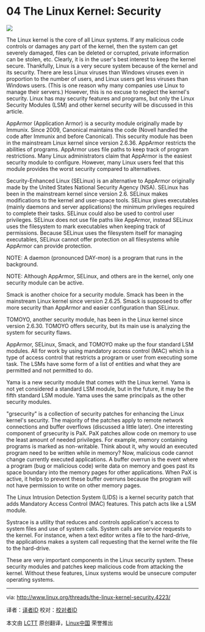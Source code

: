 04 The Linux Kernel: Security
================================================================================
![](http://www.linux.org/attachments/slide-jpg.278/)

The Linux kernel is the core of all Linux systems. If any malicious code controls or damages any part of the kernel, then the system can get severely damaged, files can be deleted or corrupted, private information can be stolen, etc. Clearly, it is in the user's best interest to keep the kernel secure. Thankfully, Linux is a very secure system because of the kernel and its security. There are less Linux viruses than Windows viruses even in proportion to the number of users, and Linux users get less viruses than Windows users. (This is one reason why many companies use Linux to manage their servers.) However, this is no excuse to neglect the kernel's security. Linux has may security features and programs, but only the Linux Security Modules (LSM) and other kernel security will be discussed in this article.

AppArmor (Application Armor) is a security module originally made by Immunix. Since 2009, Canonical maintains the code (Novell handled the code after Immunix and before Canonical). This security module has been in the mainstream Linux kernel since version 2.6.36. AppArmor restricts the abilities of programs. AppArmor uses file paths to keep track of program restrictions. Many Linux administrators claim that AppArmor is the easiest security module to configure. However, many Linux users feel that this module provides the worst security compared to alternatives.

Security-Enhanced Linux (SELinux) is an alternative to AppArmor originally made by the United States National Security Agency (NSA). SELinux has been in the mainstream kernel since version 2.6. SELinux makes modifications to the kernel and user-space tools. SELinux gives executables (mainly daemons and server applications) the minimum privileges required to complete their tasks. SELinux could also be used to control user privileges. SELinux does not use file paths like AppArmor, instead SELinux uses the filesystem to mark executables when keeping track of permissions. Because SELinux uses the filesystem itself for managing executables, SELinux cannot offer protection on all filesystems while AppArmor can provide protection.

NOTE: A daemon (pronounced DAY-mon) is a program that runs in the background.

NOTE: Although AppArmor, SELinux, and others are in the kernel, only one security module can be active.

Smack is another choice for a security module. Smack has been in the mainstream Linux kernel since version 2.6.25. Smack is supposed to offer more security than AppArmor and easier configuration than SELinux.

TOMOYO, another security module, has been in the Linux kernel since version 2.6.30. TOMOYO offers security, but its main use is analyzing the system for security flaws.

AppArmor, SELinux, Smack, and TOMOYO make up the four standard LSM modules. All for work by using mandatory access control (MAC) which is a type of access control that restricts a program or user from executing some task. The LSMs have some form of a list of entities and what they are permitted and not permitted to do.

Yama is a new security module that comes with the Linux kernel. Yama is not yet considered a standard LSM module, but in the future, it may be the fifth standard LSM module. Yama uses the same principals as the other security modules.

"grsecurity" is a collection of security patches for enhancing the Linux kernel's security. The majority of the patches apply to remote network connections and buffer overflows (discussed a little later). One interesting component of grsecurity is PaX. PaX patches allow code on memory to use the least amount of needed privileges. For example, memory containing programs is marked as non-writable. Think about it, why would an executed program need to be written while in memory? Now, malicious code cannot change currently executed applications. A buffer overrun is the event where a program (bug or malicious code) write data on memory and goes past its space boundary into the memory pages for other applications. When PaX is active, it helps to prevent these buffer overruns because the program will not have permission to write on other memory pages.

The Linux Intrusion Detection System (LIDS) is a kernel security patch that adds Mandatory Access Control (MAC) features. This patch acts like a LSM module.

Systrace is a utility that reduces and controls application's access to system files and use of system calls. System calls are service requests to the kernel. For instance, when a text editor writes a file to the hard-drive, the applications makes a system call requesting that the kernel write the file to the hard-drive.

These are very important components in the Linux security system. These security modules and patches keep malicious code from attacking the kernel. Without these features, Linux systems would be unsecure computer operating systems.

--------------------------------------------------------------------------------

via: http://www.linux.org/threads/the-linux-kernel-security.4223/

译者：[译者ID](https://github.com/译者ID) 校对：[校对者ID](https://github.com/校对者ID)

本文由 [LCTT](https://github.com/LCTT/TranslateProject) 原创翻译，[Linux中国](http://linux.cn/) 荣誉推出